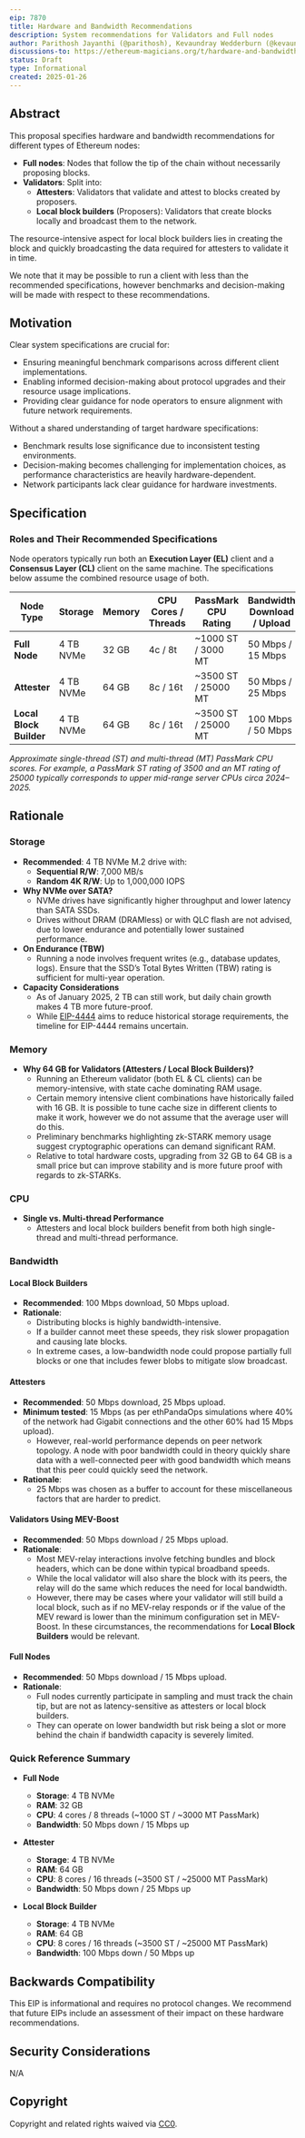 ```yaml
---
eip: 7870
title: Hardware and Bandwidth Recommendations
description: System recommendations for Validators and Full nodes
author: Parithosh Jayanthi (@parithosh), Kevaundray Wedderburn (@kevaundray), Josh Rudolf (@jrudolf), Dankrad Feist (@dankrad), Justin Traglia (@jtraglia), Ignacio Hagopian (@jsign), George Kadianakis (@asn-d6), Fredrik Svantes (@fredriksvantes), Carl Beekhuizen (@carlbeek), Toni Wahrstätter (@nerolation)
discussions-to: https://ethereum-magicians.org/t/hardware-and-bandwidth-recommendations-for-full-nodes-and-validators/22675
status: Draft
type: Informational
created: 2025-01-26
---
```


## Abstract

This proposal specifies hardware and bandwidth recommendations for different types of Ethereum nodes:

- **Full nodes**: Nodes that follow the tip of the chain without necessarily proposing blocks.
- **Validators**: Split into:
  - **Attesters**: Validators that validate and attest to blocks created by proposers.
  - **Local block builders** (Proposers): Validators that create blocks locally and broadcast them to the network.

The resource-intensive aspect for local block builders lies in creating the block and quickly broadcasting the data required for attesters to validate it in time.

We note that it may be possible to run a client with less than the recommended specifications, however benchmarks and decision-making will be made with respect to these recommendations.

## Motivation

Clear system specifications are crucial for:

- Ensuring meaningful benchmark comparisons across different client implementations.
- Enabling informed decision-making about protocol upgrades and their resource usage implications.
- Providing clear guidance for node operators to ensure alignment with future network requirements.

Without a shared understanding of target hardware specifications:

- Benchmark results lose significance due to inconsistent testing environments.
- Decision-making becomes challenging for implementation choices, as performance characteristics are heavily hardware-dependent.
- Network participants lack clear guidance for hardware investments.

## Specification

### Roles and Their Recommended Specifications

Node operators typically run both an **Execution Layer (EL)** client and a **Consensus Layer (CL)** client on the same machine. The specifications below assume the combined resource usage of both.

| Node Type               | Storage   | Memory | CPU Cores / Threads | **PassMark CPU Rating** | Bandwidth Download / Upload |
| ----------------------- | --------- | ------ | ------------------- | ----------------------- | --------------------------- |
| **Full Node**           | 4 TB NVMe | 32 GB  | 4c / 8t             | ~1000 ST / 3000 MT      | 50 Mbps / 15 Mbps           |
| **Attester**            | 4 TB NVMe | 64 GB  | 8c / 16t            | ~3500 ST / 25000 MT     | 50 Mbps / 25 Mbps           |
| **Local Block Builder** | 4 TB NVMe | 64 GB  | 8c / 16t            | ~3500 ST / 25000 MT     | 100 Mbps / 50 Mbps          |

*Approximate single-thread (ST) and multi-thread (MT) PassMark CPU scores. For example, a PassMark ST rating of 3500 and an MT rating of 25000 typically corresponds to upper mid-range server CPUs circa 2024–2025.*

## Rationale

### Storage

- **Recommended**: 4 TB NVMe M.2 drive with:
  - **Sequential R/W**: 7,000 MB/s
  - **Random 4K R/W**: Up to 1,000,000 IOPS
- **Why NVMe over SATA?**
  - NVMe drives have significantly higher throughput and lower latency than SATA SSDs.  
  - Drives without DRAM (DRAMless) or with QLC flash are not advised, due to lower endurance and potentially lower sustained performance.
- **On Endurance (TBW)**  
  - Running a node involves frequent writes (e.g., database updates, logs). Ensure that the SSD’s Total Bytes Written (TBW) rating is sufficient for multi-year operation.
- **Capacity Considerations**  
  - As of January 2025, 2 TB can still work, but daily chain growth makes 4 TB more future-proof.  
  - While [EIP-4444](./eip-4444.md) aims to reduce historical storage requirements, the timeline for EIP-4444 remains uncertain.

### Memory

- **Why 64 GB for Validators (Attesters / Local Block Builders)?**
  - Running an Ethereum validator (both EL & CL clients) can be memory-intensive, with state cache dominating RAM usage.
  - Certain memory intensive client combinations have historically failed with 16 GB. It is possible to tune cache size in different clients to make it work, however we do not assume that the average user will do this.
  - Preliminary benchmarks highlighting zk-STARK memory usage suggest cryptographic operations can demand significant RAM.
  - Relative to total hardware costs, upgrading from 32 GB to 64 GB is a small price but can improve stability and is more future proof with regards to zk-STARKs.

### CPU

- **Single vs. Multi-thread Performance**
  - Attesters and local block builders benefit from both high single-thread and multi-thread performance.  

### Bandwidth

#### Local Block Builders

- **Recommended**: 100 Mbps download, 50 Mbps upload.
- **Rationale**:  
  - Distributing blocks is highly bandwidth-intensive.  
  - If a builder cannot meet these speeds, they risk slower propagation and causing late blocks.  
  - In extreme cases, a low-bandwidth node could propose partially full blocks or one that includes fewer blobs to mitigate slow broadcast.

#### Attesters

- **Recommended**: 50 Mbps download, 25 Mbps upload.
- **Minimum tested**: 15 Mbps (as per ethPandaOps simulations where 40% of the network had Gigabit connections and the other 60% had 15 Mbps upload).
  - However, real-world performance depends on peer network topology. A node with poor bandwidth could in theory quickly share data with a well-connected peer with good bandwidth which means that this peer could quickly seed the network.
- **Rationale**:
  - 25 Mbps was chosen as a buffer to account for these miscellaneous factors that are harder to predict.

#### Validators Using MEV-Boost

- **Recommended**: 50 Mbps download / 25 Mbps upload.
- **Rationale**:
  - Most MEV-relay interactions involve fetching bundles and block headers, which can be done within typical broadband speeds.
  - While the local validator will also share the block with its peers, the relay will do the same which reduces the need for local bandwidth.
  - However, there may be cases where your validator will still build a local block, such as if no MEV-relay responds or if the value of the MEV reward is lower than the minimum configuration set in MEV-Boost. In these circumstances, the recommendations for **Local Block Builders** would be relevant.

#### Full Nodes

- **Recommended**: 50 Mbps download / 15 Mbps upload.
- **Rationale**:
  - Full nodes currently participate in sampling and must track the chain tip, but are not as latency-sensitive as attesters or local block builders.
  - They can operate on lower bandwidth but risk being a slot or more behind the chain if bandwidth capacity is severely limited.

### Quick Reference Summary

- **Full Node**  
  - **Storage**: 4 TB NVMe  
  - **RAM**: 32 GB  
  - **CPU**: 4 cores / 8 threads (~1000 ST / ~3000 MT PassMark)  
  - **Bandwidth**: 50 Mbps down / 15 Mbps up  

- **Attester**  
  - **Storage**: 4 TB NVMe  
  - **RAM**: 64 GB  
  - **CPU**: 8 cores / 16 threads (~3500 ST / ~25000 MT PassMark)  
  - **Bandwidth**: 50 Mbps down / 25 Mbps up  

- **Local Block Builder**  
  - **Storage**: 4 TB NVMe  
  - **RAM**: 64 GB  
  - **CPU**: 8 cores / 16 threads (~3500 ST / ~25000 MT PassMark)  
  - **Bandwidth**: 100 Mbps down / 50 Mbps up  

## Backwards Compatibility

This EIP is informational and requires no protocol changes. We recommend that future EIPs include an assessment of their impact on these hardware recommendations.

## Security Considerations

N/A

## Copyright

Copyright and related rights waived via [CC0](../LICENSE.md).
